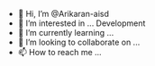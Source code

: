 - 👋 Hi, I’m @Arikaran-aisd
- 👀 I’m interested in ... Development 
- 🌱 I’m currently learning ...
- 💞️ I’m looking to collaborate on ...
- 📫 How to reach me ...

<!---
Arikaran-aisd/Arikaran-aisd is a ✨ special ✨ repository because its `README.md` (this file) appears on your GitHub profile.
You can click the Preview link to take a look at your changes.
--->
